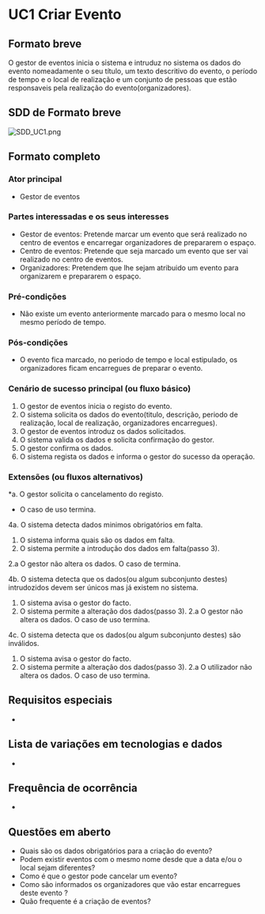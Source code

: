 # UC1 Criar Evento
## Formato breve
O gestor de eventos inicia o sistema e intruduz no sistema os dados do evento nomeadamente o seu título, um texto descritivo do evento, o período de tempo e o local de realização e um conjunto de pessoas que estão responsaveis pela realização do evento(organizadores).

## SDD de Formato breve
![SDD_UC1.png](..\..\..\Imagens\SSD_UC1.png)

## Formato completo

### Ator principal
* Gestor de eventos

### Partes interessadas e os seus interesses
+ Gestor de eventos: Pretende marcar um evento que será realizado no centro de eventos e encarregar organizadores de prepararem o espaço.
+ Centro de eventos: Pretende que seja marcado um evento que ser vai realizado no centro de eventos.
+ Organizadores: Pretendem que lhe sejam atribuido um evento para organizarem e prepararem o espaço.

### Pré-condições
+ Não existe um evento anteriormente marcado para o mesmo local no mesmo período de tempo.

### Pós-condições
* O evento fica marcado, no periodo de tempo e local estipulado, os organizadores ficam encarregues de preparar o evento.

### Cenário de sucesso principal (ou fluxo básico)
1. O gestor de eventos inicia o registo do evento.
2. O sistema solicita os dados do evento(titulo, descrição, periodo de realização, local de realização, organizadores encarregues).
3. O gestor de eventos introduz os dados solicitados.
4. O sistema valida os dados e solicita confirmação do gestor.
5. O gestor confirma os dados.
6. O sistema regista os dados e informa o gestor do sucesso da operação.

### Extensões (ou fluxos alternativos)
*a. O gestor solicita o cancelamento do registo.

+ O caso de uso termina.

4a. O sistema detecta dados minimos obrigatórios em falta.
1. O sistema informa quais são os dados em falta.
2. O sistema permite a introdução dos dados em falta(passo 3).

  2.a O gestor não altera os dados. O caso de termina.

4b. O sistema detecta que os dados(ou algum subconjunto destes) intrudozidos devem ser únicos mas já existem no sistema.

1. O sistema avisa o gestor do facto.
2. O sistema permite a alteração dos dados(passo 3).
  2.a O gestor não altera os dados. O caso de uso termina.

4c. O sistema detecta que os dados(ou algum subconjunto destes) são inválidos.
1. O sistema avisa o gestor do facto.
2. O sistema permite a alteração dos dados(passo 3).
  2.a O utilizador não altera os dados. O caso de uso termina.

## Requisitos especiais
*

## Lista de variações em tecnologias e dados
*

## Frequência de ocorrência
*

## Questões em aberto
+ Quais são os dados obrigatórios para a criação do evento?
+ Podem existir eventos com o mesmo nome desde que a data e/ou o local sejam diferentes?
+ Como é que o gestor pode cancelar um evento?
+ Como são informados os organizadores que vão estar encarregues deste evento ?
+ Quão frequente é a criação de eventos?
